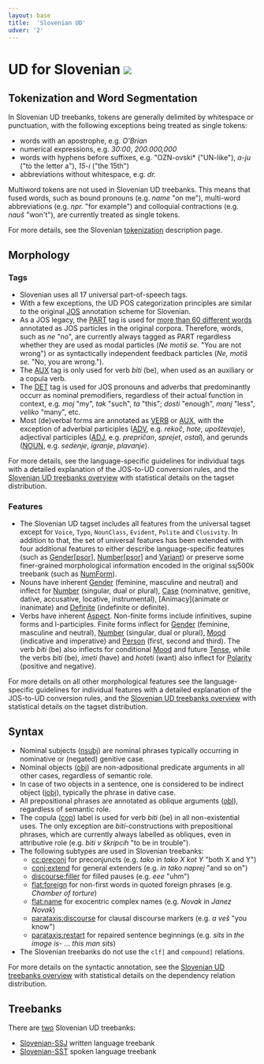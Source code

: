 ```yaml
---
layout: base
title:  'Slovenian UD'
udver: '2'
---
```


# UD for Slovenian <span class="flagspan"><img class="flag" src="../../flags/svg/SI.svg" /></span>

## Tokenization and Word Segmentation

In Slovenian UD treebanks, tokens are generally delimited by whitespace or punctuation, with the following exceptions being treated as single tokens:
  * words with an apostrophe, e.g. *O'Brian*
  * numerical expressions, e.g. *30:00*, *200.000,000*
  * words with hyphens before suffixes, e.g. "OZN-ovski* ("UN-like"), *a-ju* ("to the letter a"), *15-i* ("the 15th")
  * abbreviations without whitespace, e.g. *dr.*

Multiword tokens are not used in Slovenian UD treebanks. This means that fused words, such as bound pronouns (e.g. *name* "on me"), multi-word abbreviations (e.g. *npr.* "for example") and colloquial contractions (e.g. *nauš* "won't"), are currently treated as single tokens.

For more details, see the Slovenian [tokenization](tokenization.html) description page.

## Morphology

### Tags

* Slovenian uses all 17 universal part-of-speech tags.
* With a few exceptions, the UD POS categorization principles are similar to the original [JOS](http://nl.ijs.si/jos/index-en.html) annotation scheme for Slovenian. 
* As a JOS legacy, the [PART]() tag is used for [more than 60 different words](https://universaldependencies.org/treebanks/sl-comparison.html) annotated as JOS particles in the original corpora. Therefore, words, such as _ne_ "no", are currently always tagged as PART regardless whether they are used as modal particles (_Ne motiš se._ "You are not wrong") or as syntactically independent feedback particles (_Ne, motiš se._ "No, you are wrong.").
* The [AUX]() tag is only used for verb *biti* (be), when used as an auxiliary or a copula verb.
* The [DET]() tag is used for JOS pronouns and adverbs that predominantly occurr as nominal premodifiers, regardless of their actual function in context, e.g. *moj* "my", *tak* "such", *ta* "this"; *dosti* "enough", *manj* "less", *veliko* "many", etc.
* Most (de)verbal forms are annotated as [VERB]() or [AUX](), with the exception of adverbial participles ([ADV](), e.g. *rekoč*, *hote*, *upoštevaje*), adjectival participles ([ADJ](), e.g. *prepričan*, *sprejet*, *ostal*), and gerunds ([NOUN](), e.g. *sedenje*, *igranje*, *plavanje*). 

For more details, see the language-specific guidelines for individual tags with a detailed explanation of the JOS-to-UD conversion rules, and the [Slovenian UD treebanks overview](https://universaldependencies.org/treebanks/sl-comparison.html) with statistical details on the tagset distribution.


### Features
* The Slovenian UD tagset includes all features from the universal tagset except for `Voice`, `Typo`, `NounClass`, `Evident`, `Polite` and `Clusivity`. In addition to that, the set of universal features has been extended with four additional features to either describe language-specific features (such as [Gender[psor]](../../sl/feat/Gender-psor.html), [Number[psor]](../../sl/feat/Number-psor.html) and [Variant](../../sl/feat/Variant.html)) or preserve some finer-grained morphological information encoded in the original ssj500k treebank (such as [NumForm](../../sl/feat/NumForm.html)).
* Nouns have inherent [Gender]() (feminine, masculine and neutral) and inflect for [Number]() (singular, dual or plural), [Case]() (nominative, genitive, dative, accusative, locative, instrumental), [Animacy](animate or inanimate) and [Definite]() (indefinite or definite).
* Verbs have inherent [Aspect](). Non-finite forms include infinitives, supine forms and l-participles. Finite forms inflect for [Gender]() (feminine, masculine and neutral), [Number]() (singular, dual or plural), [Mood]() (indicative and imperative) and [Person]() (first, second and third). The verb *biti* (be) also inflects for conditional [Mood]() and future [Tense](), while the verbs *biti* (be), *imeti* (have) and *hoteti* (want) also inflect for [Polarity]() (positive and negative).

For more details on all other morphological features see the language-specific guidelines for individual features with a detailed explanation of the JOS-to-UD conversion rules, and the [Slovenian UD treebanks overview](https://universaldependencies.org/treebanks/sl-comparison.html) with statistical details on the tagset distribution.

## Syntax

* Nominal subjects ([nsubj]()) are nominal phrases typically occurring in nominative or (negated) genitive case. 
* Nominal objects ([obj]()) are non-adpositional predicate arguments in all other cases, regardless of semantic role.
* In case of two objects in a sentence, one is considered to be indirect object ([iobj]()), typically the phrase in dative case.
* All prepositional phrases are annotated as oblique arguments ([obl]()), regardless of semantic role.
* The copula ([cop]()) label is used for verb *biti* (be) in all non-existential uses. The only exception are *biti*-constructions with prepositional phrases, which are currently always labelled as obliques, even in attributive role (e.g. *biti v škripcih* "to be in trouble").
* The following subtypes are used in Slovenian treebanks:
  * [cc:preconj]() for preconjuncts (e.g. *tako* in *tako X kot Y* "both X and Y")
  * [conj:extend]() for general extenders (e.g. *in tako naprej* "and so on")
  * [discourse:filler]() for filled pauses (e.g. *eee* "uhm")
  * [flat:foreign]() for non-first words in quoted foreign phrases (e.g. *Chamber of torture*)
  * [flat:name]() for exocentric complex names (e.g. *Novak* in *Janez Novak*)
  * [parataxis:discourse]() for clausal discourse markers (e.g. *a veš* "you know")
  * [parataxis:restart]() for repaired sentence beginnings (e.g. *sits* in *the image is- ... this man sits*)
* The Slovenian treebanks do not use the `clf]` and `compound]` relations.

For more details on the syntactic annotation, see the [Slovenian UD treebanks overview](https://universaldependencies.org/treebanks/sl-comparison.html) with statistical details on the dependency relation distribution.

## Treebanks

There are [two](../treebanks/sl-comparison.html) Slovenian UD treebanks:

  * [Slovenian-SSJ](../treebanks/sl_ssj/) written language treebank 
  * [Slovenian-SST](../treebanks/sl_sst/) spoken language treebank


